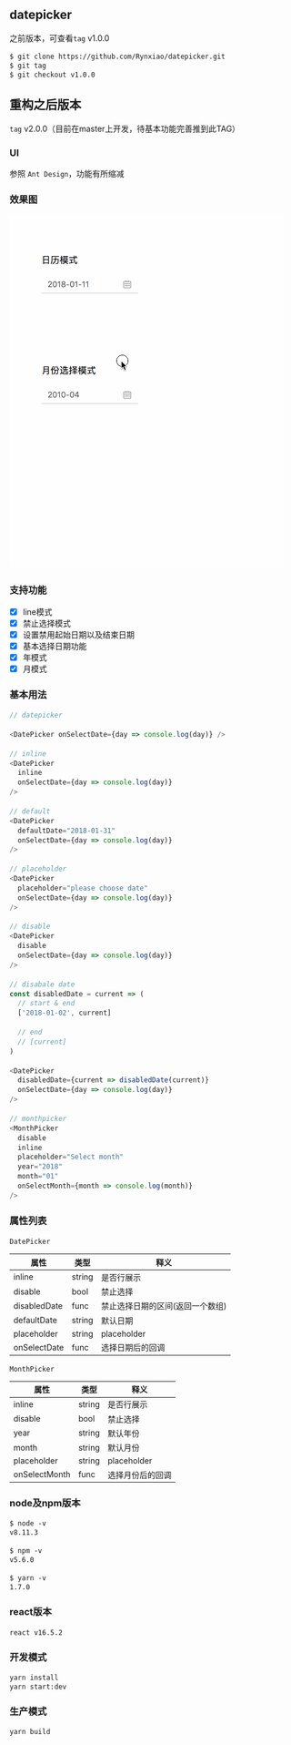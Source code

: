 ## datepicker

之前版本，可查看`tag` v1.0.0

```shell
$ git clone https://github.com/Rynxiao/datepicker.git
$ git tag
$ git checkout v1.0.0
```
## 重构之后版本 

`tag` v2.0.0（目前在master上开发，待基本功能完善推到此TAG）

### UI

参照 `Ant Design`，功能有所缩减

### 效果图

![datepicker](./docs/datepicker.gif)

### 支持功能

- [x] line模式
- [x] 禁止选择模式
- [x] 设置禁用起始日期以及结束日期
- [x] 基本选择日期功能
- [x] 年模式
- [x] 月模式

### 基本用法

```javascript
// datepicker

<DatePicker onSelectDate={day => console.log(day)} />

// inline
<DatePicker
  inline
  onSelectDate={day => console.log(day)}
/>

// default
<DatePicker
  defaultDate="2018-01-31"
  onSelectDate={day => console.log(day)}
/>

// placeholder
<DatePicker
  placeholder="please choose date"
  onSelectDate={day => console.log(day)}
/>

// disable
<DatePicker
  disable
  onSelectDate={day => console.log(day)}
/>

// disabale date
const disabledDate = current => (
  // start & end
  ['2018-01-02', current]

  // end
  // [current]
)

<DatePicker
  disabledDate={current => disabledDate(current)}
  onSelectDate={day => console.log(day)}
/>

// monthpicker
<MonthPicker
  disable
  inline
  placeholder="Select month"
  year="2018"
  month="01"
  onSelectMonth={month => console.log(month)}
/>
```

### 属性列表

`DatePicker`

属性 | 类型 | 释义
---|---|---
inline | string | 是否行展示
disable | bool | 禁止选择
disabledDate | func | 禁止选择日期的区间(返回一个数组)
defaultDate | string | 默认日期
placeholder | string | placeholder
onSelectDate | func | 选择日期后的回调

`MonthPicker`

属性 | 类型 | 释义
---|---|---
inline | string | 是否行展示
disable | bool | 禁止选择
year | string | 默认年份
month | string | 默认月份
placeholder | string | placeholder
onSelectMonth | func | 选择月份后的回调

### node及npm版本

```shell
$ node -v 
v8.11.3

$ npm -v
v5.6.0

$ yarn -v
1.7.0
```

### react版本

```shell
react v16.5.2
```

### 开发模式

```shell
yarn install
yarn start:dev
```

### 生产模式

```shell
yarn build
```




